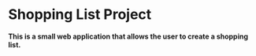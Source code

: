# Shopping List Project
 **This is a small web application that allows the user to create a shopping list.**
